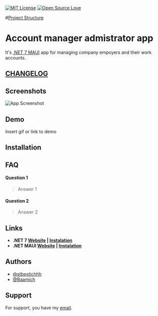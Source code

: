 [![MIT License](https://img.shields.io/badge/License-MIT-green.svg)](LICENSE)
[![Open Source Love](https://badges.frapsoft.com/os/v1/open-source.svg?v=103)](https://github.com/ellerbrock/open-source-badges/)

#[Project Structure](https://drive.google.com/file/d/1b0eZkiVac5w0QmsDXMP7WF66C0C5Qu5K/view?usp=sharing)

# Account manager admistrator app

It's [.NET 7 MAUI](https://learn.microsoft.com/en-us/dotnet/maui/what-is-maui) app for managing company empoyers and their work accounts.

## [CHANGELOG]()

## Screenshots

![App Screenshot](https://via.placeholder.com/468x300?text=App+Screenshot+Here)


## Demo

Insert gif or link to demo


## Installation

    
## FAQ

#### Question 1

> Answer 1

#### Question 2

> Answer 2

## Links

* **.NET 7 [Website](https://dotnet.microsoft.com/en-us/) | [Instalation](https://dotnet.microsoft.com/en-us/download)**
* **.NET MAUI [Website](https://dotnet.microsoft.com/en-us/apps/maui) | [Instalation](https://dotnet.microsoft.com/en-us/learn/maui/first-app-tutorial/intro)**

## Authors

- [@stbestichhh](https://www.github.com/stbestichhh)
- [@Baamich](https://github.com/Baamich)


## Support

For support, you have my [email](mailto:**stbestich@gmail.com**).
